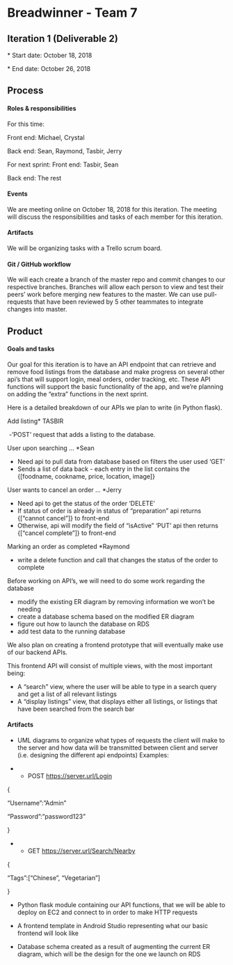 # Breadwinner - Team 7

## Iteration 1 (Deliverable 2)

 \* Start date: October 18, 2018

 \* End date: October 26, 2018

## Process

#### Roles & responsibilities

For this time:

Front end: Michael, Crystal

Back end: Sean, Raymond, Tasbir, Jerry

For next sprint:
Front end: Tasbir, Sean

Back end: The rest

#### Events


We are meeting online on October 18, 2018 for this iteration. The meeting will discuss the responsibilities and tasks of each member for this iteration.

#### Artifacts

We will be organizing tasks with a Trello scrum board.

#### Git / GitHub workflow

We will each create a branch of the master repo and commit changes to our respective branches. Branches will allow each person to view and test their peers’ work before merging new features to the master. We can use pull-requests that have been reviewed by 5 other teammates to integrate changes into master.

## Product

#### Goals and tasks

Our goal for this iteration is to have an API endpoint that can retrieve and remove food listings from the database and make progress on several other api’s that will support login, meal orders, order tracking, etc. These API functions will support the basic functionality of the app, and we’re planning on adding the “extra” functions in the next sprint.

Here is a detailed breakdown of our APIs we plan to write (in Python flask).

Add listing* TASBIR

​	-’POST’ request that adds a listing to the database.

User upon searching … *Sean

- Need api to pull data from database based on filters the user used  ‘GET’
- Sends a list of data back - each entry in the list contains the {[foodname, cookname, price, location, image]}

User wants to cancel an order … *Jerry

- Need api to get the status of the order ‘DELETE’
- If status of order is already in status of “preparation” api returns {[“cannot cancel”]} to front-end
- Otherwise, api will modify the field of “isActive” ‘PUT’ api then returns {[“cancel complete”]} to front-end

Marking an order as completed *Raymond

- write a delete function and call that changes the status of the order to complete

Before working on API’s, we will need to do some work regarding the database

- modify the existing ER diagram by removing information we won’t be needing
- create a database schema based on the modified ER diagram
- figure out how to launch the database on RDS
- add test data to the running database

We also plan on creating a frontend prototype that will eventually make use of our backend APIs.

This frontend API will consist of multiple views, with the most important being:

- A “search” view, where the user will be able to type in a search query and get a list of all relevant listings
- A “display listings” view, that displays either all listings, or listings that have been searched from the search bar

#### Artifacts

- UML diagrams to organize what types of requests the client will make to the server and how data will be transmitted between client and server (i.e. designing the different api endpoints) Examples: 

- - POST https://server.url/Login

{

“Username”:”Admin”

“Password”:”password123”

}

- - GET https://server.url/Search/Nearby

{

“Tags”:[“Chinese”, “Vegetarian”]

}

- Python flask module containing our API functions, that we will be able to deploy on EC2 and connect to in order to make HTTP requests

- A frontend template in Android Studio representing what our basic frontend will look like

- Database schema created as a result of augmenting the current ER diagram, which will be the design for the one we launch on RDS
